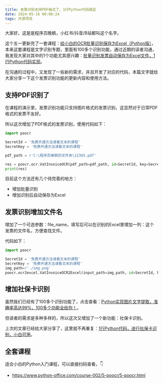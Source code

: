 ```yaml
---
title: 发票识别支持PDF格式了，1行Python代码搞定
date: 2024-05-16 00:08:24
tags: 开源项目
---
```


大家好，这是是程序员晚枫，小红书/抖音/B站都叫这个名字。

这个五一更新完了一套课程：[给小白的OCR批量识别保存为Excel（Python版）](https://www.python-office.com/course-002/5-poocr/5-poocr.html)，本来这套课程是文字识别专题，里面有100多个识别功能，通过近期的读者沟通，我发现大家对其中的1个功能尤其感兴趣：[批量识别发票自动保存为Excel文件，1行Python代码实现](https://mp.weixin.qq.com/s/JefHbzYpE5GXP4f1g1ncyg)。

在沟通的过程中，又发现了一些新的需求，并且开发了对应的代码，本篇文字就给大家分享一下这个发票识别功能的更新内容和使用方法。

## 支持PDF识别了

在课程的演示里，发票识别功能只支持图片格式的发票识别，这显然对于日常PDF格式的发票不友好。

所以这次增加了PDF格式的发票识别，使用代码如下：

```python
import poocr

SecretId = '免费开通方法请看文末的课程'
SecretKey = '免费开通方法请看文末的课程'

pdf_path = r'C:\程序员晚枫的文件夹\12365.pdf'

res = poocr.ocr.VatInvoiceOCR(pdf_path=pdf_path, id=SecretId, key=SecretKey)
print(res)
```

目前这个方法还有几个待完善的地方：

- 增加批量识别
- 增加识别后自动保存为Excel

## 发票识别增加文件名

增加了一个可选参数：file_name，填写后可以在识别的Excel里增加一列：这个发票的文件名，方便查找文件。

代码如下：

```python
import poocr

SecretId = '免费开通方法请看文末的课程'
SecretKey = '免费开通方法请看文末的课程'
img_path=r'./img.png'
poocr.ocr2excel.VatInvoiceOCR2Excel(input_path=img_path, id=SecretId, key=SecretKey, file_name=True)
```
## 增加社保卡识别

虽然我们已经有了100多个识别功能了，点击查看：[Python实现图片文字提取，准确率高达99%，100多个功能全给你！](https://mp.weixin.qq.com/s/tg-0yuItjZj0O0UEksl5ag)。

但读者的需求是多种多样的，所以这次又增加了一个新功能：社保卡识别。

上次的文章已经给大家分享了，这里就不再重复：[1行Python代码，进行社保卡识别，小白可用](https://mp.weixin.qq.com/s/xF9Pfbp_T-JuWtZCzsWeBw)。


## 全套课程

适合小白的Python入门课程，可以直接扫码查看，👇

- https://www.python-office.com/course-002/5-poocr/5-poocr.html